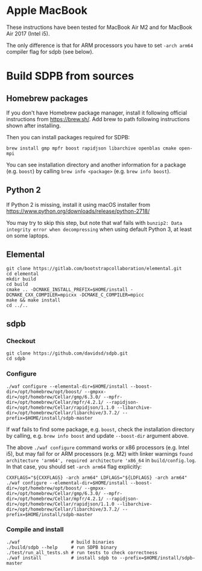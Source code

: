 # Apple MacBook

These instructions have been tested for MacBook Air M2 and for MacBook Air 2017 (Intel i5).

The only difference is that for ARM processors you have to set `-arch arm64` compiler flag for sdpb (see below).

# Build SDPB from sources

## Homebrew packages

If you don't have Homebrew package manager, install it following official instructions from https://brew.sh/. Add brew
to path following instructions shown after installing.

Then you can install packages required for SDPB:

    brew install gmp mpfr boost rapidjson libarchive openblas cmake open-mpi

You can see installation directory and another information for a package (e.g. `boost`)
by calling `brew info <package>` (e.g. `brew info boost`).

## Python 2

If Python 2 is missing, install it using macOS installer from https://www.python.org/downloads/release/python-2718/

You may try to skip this step, but note that waf fails with `bunzip2: Data integrity error when decompressing` when
using default Python 3, at least on some laptops.

## Elemental

    git clone https://gitlab.com/bootstrapcollaboration/elemental.git
    cd elemental
    mkdir build
    cd build
    cmake .. -DCMAKE_INSTALL_PREFIX=$HOME/install -DCMAKE_CXX_COMPILER=mpicxx -DCMAKE_C_COMPILER=mpicc
    make && make install
    cd ../..

## sdpb

### Checkout
    git clone https://github.com/davidsd/sdpb.git
    cd sdpb 

### Configure

    ./waf configure --elemental-dir=$HOME/install --boost-dir=/opt/homebrew/opt/boost/ --gmpxx-dir=/opt/homebrew/Cellar/gmp/6.3.0/ --mpfr-dir=/opt/homebrew/Cellar/mpfr/4.2.1/ --rapidjson-dir=/opt/homebrew/Cellar/rapidjson/1.1.0 --libarchive-dir=/opt/homebrew/Cellar/libarchive/3.7.2/ --prefix=$HOME/install/sdpb-master

If waf fails to find some package, e.g. `boost`, check the installation directory by calling, e.g. `brew info boost` and
update `--boost-dir` argument above.

The above `./waf configure` command works or x86 processors (e.g. Intel i5), but may fail for or ARM processors (e.g.
M2) with linker warnings `found architecture 'arm64', required architecture 'x86_64` in `build/config.log`.
In that case, you should set `-arch arm64` flag explicitly:

    CXXFLAGS="${CXXFLAGS} -arch arm64" LDFLAGS="${LDFLAGS} -arch arm64" ./waf configure --elemental-dir=$HOME/install --boost-dir=/opt/homebrew/opt/boost/ --gmpxx-dir=/opt/homebrew/Cellar/gmp/6.3.0/ --mpfr-dir=/opt/homebrew/Cellar/mpfr/4.2.1/ --rapidjson-dir=/opt/homebrew/Cellar/rapidjson/1.1.0 --libarchive-dir=/opt/homebrew/Cellar/libarchive/3.7.2/ --prefix=$HOME/install/sdpb-master

### Compile and install

    ./waf                   # build binaries
    ./build/sdpb --help     # run SDPB binary
    ./test/run_all_tests.sh # run tests to check correctness
    ./waf install           # install sdpb to --prefix=$HOME/install/sdpb-master
